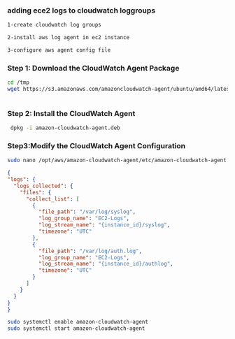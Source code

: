 ### adding ece2 logs to cloudwatch loggroups 

```txt
1-create cloudwatch log groups

2-install aws log agent in ec2 instance 

3-configure aws agent config file 

```

### Step 1: Download the CloudWatch Agent Package

```bash
cd /tmp
wget https://s3.amazonaws.com/amazoncloudwatch-agent/ubuntu/amd64/latest/amazon-cloudwatch-agent.deb
 
 ```
 ### Step 2: Install the CloudWatch Agent
 ```bash
  dpkg -i amazon-cloudwatch-agent.deb
  ```

  ### Step3:Modify the CloudWatch Agent Configuration
  ```bash
 sudo nano /opt/aws/amazon-cloudwatch-agent/etc/amazon-cloudwatch-agent.json

  ```
  ```json
  {
  "logs": {
    "logs_collected": {
      "files": {
        "collect_list": [
          {
            "file_path": "/var/log/syslog",
            "log_group_name": "EC2-Logs",
            "log_stream_name": "{instance_id}/syslog",
            "timezone": "UTC"
          },
          {
            "file_path": "/var/log/auth.log",
            "log_group_name": "EC2-Logs",
            "log_stream_name": "{instance_id}/authlog",
            "timezone": "UTC"
          }
        ]
      }
    }
  }
}

```
```bash
sudo systemctl enable amazon-cloudwatch-agent
sudo systemctl start amazon-cloudwatch-agent
```
